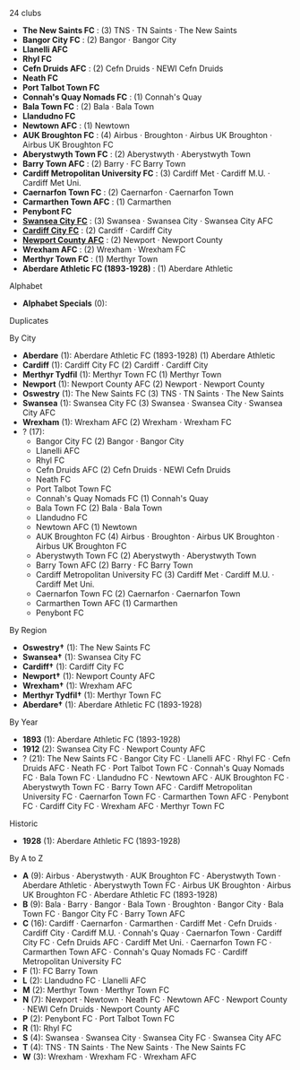 24 clubs

- **The New Saints FC** : (3) TNS · TN Saints · The New Saints
- **Bangor City FC** : (2) Bangor · Bangor City
- **Llanelli AFC**
- **Rhyl FC**
- **Cefn Druids AFC** : (2) Cefn Druids · NEWI Cefn Druids
- **Neath FC**
- **Port Talbot Town FC**
- **Connah's Quay Nomads FC** : (1) Connah's Quay
- **Bala Town FC** : (2) Bala · Bala Town
- **Llandudno FC**
- **Newtown AFC** : (1) Newtown
- **AUK Broughton FC** : (4) Airbus · Broughton · Airbus UK Broughton · Airbus UK Broughton FC
- **Aberystwyth Town FC** : (2) Aberystwyth · Aberystwyth Town
- **Barry Town AFC** : (2) Barry · FC Barry Town
- **Cardiff Metropolitan University FC** : (3) Cardiff Met · Cardiff M.U. · Cardiff Met Uni.
- **Caernarfon Town FC** : (2) Caernarfon · Caernarfon Town
- **Carmarthen Town AFC** : (1) Carmarthen
- **Penybont FC**
- [**Swansea City FC**](https://en.wikipedia.org/wiki/Swansea_City_A.F.C.) : (3) Swansea · Swansea City · Swansea City AFC
- [**Cardiff City FC**](https://en.wikipedia.org/wiki/Cardiff_City_F.C.) : (2) Cardiff · Cardiff City
- [**Newport County AFC**](https://en.wikipedia.org/wiki/Newport_County_A.F.C.) : (2) Newport · Newport County
- **Wrexham AFC** : (2) Wrexham · Wrexham FC
- **Merthyr Town FC** : (1) Merthyr Town
- **Aberdare Athletic FC (1893-1928)** : (1) Aberdare Athletic




Alphabet

- **Alphabet Specials** (0): 




Duplicates





By City

- **Aberdare** (1): Aberdare Athletic FC (1893-1928)  (1) Aberdare Athletic
- **Cardiff** (1): Cardiff City FC  (2) Cardiff · Cardiff City
- **Merthyr Tydfil** (1): Merthyr Town FC  (1) Merthyr Town
- **Newport** (1): Newport County AFC  (2) Newport · Newport County
- **Oswestry** (1): The New Saints FC  (3) TNS · TN Saints · The New Saints
- **Swansea** (1): Swansea City FC  (3) Swansea · Swansea City · Swansea City AFC
- **Wrexham** (1): Wrexham AFC  (2) Wrexham · Wrexham FC
- ? (17): 
  - Bangor City FC  (2) Bangor · Bangor City
  - Llanelli AFC 
  - Rhyl FC 
  - Cefn Druids AFC  (2) Cefn Druids · NEWI Cefn Druids
  - Neath FC 
  - Port Talbot Town FC 
  - Connah's Quay Nomads FC  (1) Connah's Quay
  - Bala Town FC  (2) Bala · Bala Town
  - Llandudno FC 
  - Newtown AFC  (1) Newtown
  - AUK Broughton FC  (4) Airbus · Broughton · Airbus UK Broughton · Airbus UK Broughton FC
  - Aberystwyth Town FC  (2) Aberystwyth · Aberystwyth Town
  - Barry Town AFC  (2) Barry · FC Barry Town
  - Cardiff Metropolitan University FC  (3) Cardiff Met · Cardiff M.U. · Cardiff Met Uni.
  - Caernarfon Town FC  (2) Caernarfon · Caernarfon Town
  - Carmarthen Town AFC  (1) Carmarthen
  - Penybont FC 




By Region

- **Oswestry†** (1):   The New Saints FC
- **Swansea†** (1):   Swansea City FC
- **Cardiff†** (1):   Cardiff City FC
- **Newport†** (1):   Newport County AFC
- **Wrexham†** (1):   Wrexham AFC
- **Merthyr Tydfil†** (1):   Merthyr Town FC
- **Aberdare†** (1):   Aberdare Athletic FC (1893-1928)




By Year

- **1893** (1):   Aberdare Athletic FC (1893-1928)
- **1912** (2):   Swansea City FC · Newport County AFC
- ? (21):   The New Saints FC · Bangor City FC · Llanelli AFC · Rhyl FC · Cefn Druids AFC · Neath FC · Port Talbot Town FC · Connah's Quay Nomads FC · Bala Town FC · Llandudno FC · Newtown AFC · AUK Broughton FC · Aberystwyth Town FC · Barry Town AFC · Cardiff Metropolitan University FC · Caernarfon Town FC · Carmarthen Town AFC · Penybont FC · Cardiff City FC · Wrexham AFC · Merthyr Town FC




Historic

- **1928** (1):   Aberdare Athletic FC (1893-1928)






By A to Z

- **A** (9): Airbus · Aberystwyth · AUK Broughton FC · Aberystwyth Town · Aberdare Athletic · Aberystwyth Town FC · Airbus UK Broughton · Airbus UK Broughton FC · Aberdare Athletic FC (1893-1928)
- **B** (9): Bala · Barry · Bangor · Bala Town · Broughton · Bangor City · Bala Town FC · Bangor City FC · Barry Town AFC
- **C** (16): Cardiff · Caernarfon · Carmarthen · Cardiff Met · Cefn Druids · Cardiff City · Cardiff M.U. · Connah's Quay · Caernarfon Town · Cardiff City FC · Cefn Druids AFC · Cardiff Met Uni. · Caernarfon Town FC · Carmarthen Town AFC · Connah's Quay Nomads FC · Cardiff Metropolitan University FC
- **F** (1): FC Barry Town
- **L** (2): Llandudno FC · Llanelli AFC
- **M** (2): Merthyr Town · Merthyr Town FC
- **N** (7): Newport · Newtown · Neath FC · Newtown AFC · Newport County · NEWI Cefn Druids · Newport County AFC
- **P** (2): Penybont FC · Port Talbot Town FC
- **R** (1): Rhyl FC
- **S** (4): Swansea · Swansea City · Swansea City FC · Swansea City AFC
- **T** (4): TNS · TN Saints · The New Saints · The New Saints FC
- **W** (3): Wrexham · Wrexham FC · Wrexham AFC




